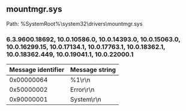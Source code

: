 ## mountmgr.sys

Path: %SystemRoot%\system32\drivers\mountmgr.sys

### 6.3.9600.18692, 10.0.10586.0, 10.0.14393.0, 10.0.15063.0, 10.0.16299.15, 10.0.17134.1, 10.0.17763.1, 10.0.18362.1, 10.0.18362.449, 10.0.19041.1, 10.0.22000.1

Message identifier | Message string
--- | ---
0x00000064 | %1\r\n
0x50000002 | Error\r\n
0x90000001 | System\r\n
